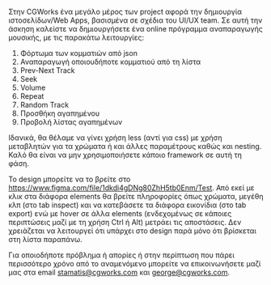 Στην CGWorks ένα μεγάλο μέρος των project αφορά την δημιουργία ιστοσελίδων/Web Apps, βασισμένα σε σχέδια του UI/UX team. Σε αυτή την άσκηση καλείστε να δημιουργήσετε ένα online πρόγραμμα αναπαραγωγής μουσικής, με τις παρακάτω λειτουργίες:

1. Φόρτωμα των κομματιών από json
2. Αναπαραγωγή οποιουδήποτε κομματιού από τη λίστα
3. Prev-Next Track
4. Seek
5. Volume
6. Repeat
7. Random Track
8. Προσθήκη αγαπημένου
9. Προβολή λίστας αγαπημένων

Ιδανικά, θα θέλαμε να γίνει χρήση less (αντί για css) με χρήση μεταβλητών για τα χρώματα ή και άλλες παραμέτρους καθώς και nesting. Καλό θα είναι να μην χρησιμοποιήσετε κάποιο framework σε αυτή τη φάση.

Το design μπορείτε να το βρείτε στο https://www.figma.com/file/1dkdi4gDNg80ZhH5tb0Enm/Test. Από εκεί με κλικ στα διάφορα elements θα βρείτε πληροφορίες όπως χρώματα, μεγέθη κλπ (στο tab inspect) και να κατεβάσετε τα διάφορα εικονίδια (στο tab export) ενώ με hover σε άλλα elements (ενδεχομένως σε κάποιες περιπτώσεις μαζί με τη χρήση Ctrl ή Alt) μετράει τις αποστάσεις. Δεν χρειάζεται να λειτουργεί ότι υπάρχει στο design παρά μόνο ότι βρίσκεται στη λίστα παραπάνω.

Για οποιοδήποτε πρόβλημα ή απορίες ή στην περίπτωση που πάρει περισσότερο χρόνο από το αναμενόμενο μπορείτε να επικοινωνήσετε μαζί μας στα email stamatis@cgworks.com και george@cgworks.com.


